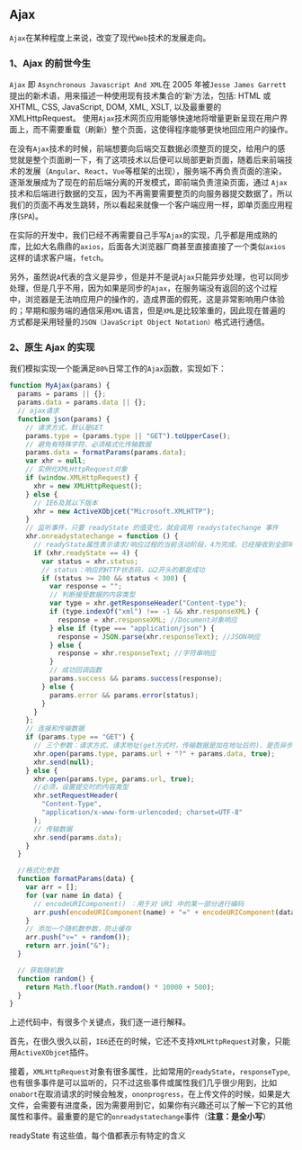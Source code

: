 ## Ajax

`Ajax`在某种程度上来说，改变了现代`Web`技术的发展走向。

### 1、Ajax 的前世今生

`Ajax` 即 `Asynchronous Javascript And XML`在 2005 年被`Jesse James Garrett`提出的新术语，用来描述一种使用现有技术集合的‘新’方法，包括: HTML 或 XHTML, CSS, JavaScript, DOM, XML, XSLT, 以及最重要的 XMLHttpRequest。 使用`Ajax`技术网页应用能够快速地将增量更新呈现在用户界面上，而不需要重载（刷新）整个页面，这使得程序能够更快地回应用户的操作。

在没有`Ajax`技术的时候，前端想要向后端交互数据必须整页的提交，给用户的感觉就是整个页面刷一下，有了这项技术以后便可以局部更新页面，随着后来前端技术的发展（`Angular`、`React`、`Vue`等框架的出现），服务端不再负责页面的渲染，逐渐发展成为了现在的前后端分离的开发模式，即前端负责渲染页面，通过 `Ajax`技术和后端进行数据的交互，因为不再需要需要整页的向服务器提交数据了，所以我们的页面不再发生跳转，所以看起来就像一个客户端应用一样，即单页面应用程序(`SPA`)。

在实际的开发中，我们已经不再需要自己手写`Ajax`的实现，几乎都是用成熟的库，比如大名鼎鼎的`axios`，后面各大浏览器厂商甚至直接直接了一个类似`axios`这样的请求客户端，`fetch`。

另外，虽然说`A`代表的含义是异步，但是并不是说`Ajax`只能异步处理，也可以同步处理，但是几乎不用，因为如果是同步的`Ajax`，在服务端没有返回的这个过程中，浏览器是无法响应用户的操作的，造成界面的假死，这是非常影响用户体验的；早期和服务端的通信采用`XML`语言，但是`XML`是比较笨重的，因此现在普遍的方式都是采用轻量的`JSON（JavaScript Object Notation）`格式进行通信。

### 2、原生 Ajax 的实现

我们模拟实现一个能满足`80%`日常工作的`Ajax`函数，实现如下：

```js
function MyAjax(params) {
  params = params || {};
  params.data = params.data || {};
  // ajax请求
  function json(params) {
    // 请求方式，默认是GET
    params.type = (params.type || "GET").toUpperCase();
    // 避免有特殊字符，必须格式化传输数据
    params.data = formatParams(params.data);
    var xhr = null;
    // 实例化XMLHttpRequest对象
    if (window.XMLHttpRequest) {
      xhr = new XMLHttpRequest();
    } else {
      // IE6及其以下版本
      xhr = new ActiveXObjcet("Microsoft.XMLHTTP");
    }
    // 监听事件，只要 readyState 的值变化，就会调用 readystatechange 事件
    xhr.onreadystatechange = function () {
      // readyState属性表示请求/响应过程的当前活动阶段，4为完成，已经接收到全部响应数据
      if (xhr.readyState == 4) {
        var status = xhr.status;
        // status：响应的HTTP状态码，以2开头的都是成功
        if (status >= 200 && status < 300) {
          var response = "";
          // 判断接受数据的内容类型
          var type = xhr.getResponseHeader("Content-type");
          if (type.indexOf("xml") !== -1 && xhr.responseXML) {
            response = xhr.responseXML; //Document对象响应
          } else if (type === "application/json") {
            response = JSON.parse(xhr.responseText); //JSON响应
          } else {
            response = xhr.responseText; //字符串响应
          }
          // 成功回调函数
          params.success && params.success(response);
        } else {
          params.error && params.error(status);
        }
      }
    };
    // 连接和传输数据
    if (params.type == "GET") {
      // 三个参数：请求方式、请求地址(get方式时，传输数据是加在地址后的)、是否异步请求(同步请求的情况极少)；
      xhr.open(params.type, params.url + "?" + params.data, true);
      xhr.send(null);
    } else {
      xhr.open(params.type, params.url, true);
      //必须，设置提交时的内容类型
      xhr.setRequestHeader(
        "Content-Type",
        "application/x-www-form-urlencoded; charset=UTF-8"
      );
      // 传输数据
      xhr.send(params.data);
    }
  }

  //格式化参数
  function formatParams(data) {
    var arr = [];
    for (var name in data) {
      // encodeURIComponent() ：用于对 URI 中的某一部分进行编码
      arr.push(encodeURIComponent(name) + "=" + encodeURIComponent(data[name]));
    }
    // 添加一个随机数参数，防止缓存
    arr.push("v=" + random());
    return arr.join("&");
  }

  // 获取随机数
  function random() {
    return Math.floor(Math.random() * 10000 + 500);
  }
}
```

上述代码中，有很多个关键点，我们逐一进行解释。

首先，在很久很久以前，`IE6`还在的时候，它还不支持`XMLHttpRequest`对象，只能用`ActiveXObjcet`插件。

接着，`XMLHttpRequest`对象有很多属性，比如常用的`readyState`，`responseType`, 也有很多事件是可以监听的，只不过这些事件或属性我们几乎很少用到，比如`onabort`在取消请求的时候会触发，`ononprogress`，在上传文件的时候，如果是大文件，会需要有进度条，因为需要用到它，如果你有兴趣还可以了解一下它的其他属性和事件。最重要的是它的`onreadystatechange`事件（**注意：是全小写**）

readyState 有这些值，每个值都表示有特定的含义

